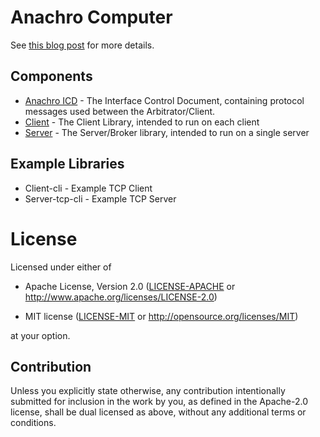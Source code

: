 # Anachro Computer

See [this blog post](https://jamesmunns.com/blog/anachro-pc-001/) for more details.

## Components

* [Anachro ICD](./anachro-icd/README.md) - The Interface Control Document, containing protocol messages used between the Arbitrator/Client.
* [Client](./anachro-client/README.md) - The Client Library, intended to run on each client
* [Server](./anachro-server/README.md) - The Server/Broker library, intended to run on a single server

## Example Libraries

* Client-cli - Example TCP Client
* Server-tcp-cli - Example TCP Server

# License

Licensed under either of

- Apache License, Version 2.0 ([LICENSE-APACHE](LICENSE-APACHE) or
  http://www.apache.org/licenses/LICENSE-2.0)

- MIT license ([LICENSE-MIT](LICENSE-MIT) or http://opensource.org/licenses/MIT)

at your option.

## Contribution

Unless you explicitly state otherwise, any contribution intentionally submitted
for inclusion in the work by you, as defined in the Apache-2.0 license, shall be
dual licensed as above, without any additional terms or conditions.
